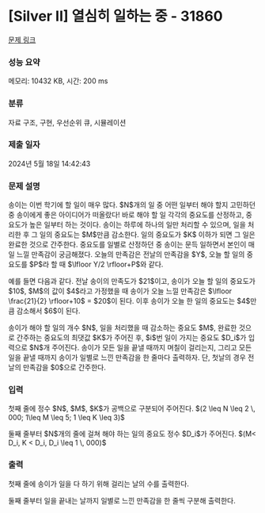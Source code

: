 # [Silver II] 열심히 일하는 중 - 31860 

[문제 링크](https://www.acmicpc.net/problem/31860) 

### 성능 요약

메모리: 10432 KB, 시간: 200 ms

### 분류

자료 구조, 구현, 우선순위 큐, 시뮬레이션

### 제출 일자

2024년 5월 18일 14:42:43

### 문제 설명

<p>송이는 이번 학기에 할 일이 매우 많다. $N$개의 일 중 어떤 일부터 해야 할지 고민하던 중 송이에게 좋은 아이디어가 떠올랐다! 바로 해야 할 일 각각의 중요도를 산정하고, 중요도가 높은 일부터 하는 것이다. 송이는 하루에 하나의 일만 처리할 수 있으며, 일을 처리한 후 그 일의 중요도는 $M$만큼 감소한다. 일의 중요도가 $K$ 이하가 되면 그 일은 완료한 것으로 간주한다. 중요도를 일별로 산정하던 중 송이는 문득 일하면서 본인이 매일 느낄 만족감이 궁금해졌다. 오늘의 만족감은 전날의 만족감을 $Y$, 오늘 할 일의 중요도를 $P$라 할 때 $\lfloor Y/2 \rfloor+P$와 같다.</p>

<p>예를 들면 다음과 같다. 전날 송이의 만족도가 $21$이고, 송이가 오늘 할 일의 중요도가 $10$, $M$의 값이 $4$라고 가정했을 때 송이가 오늘 느낄 만족감은 $\lfloor \frac{21}{2} \rfloor+10$ = $20$이 된다. 이후 송이가 오늘 한 일의 중요도는 $4$만큼 감소해서 $6$이 된다. </p>

<p>송이가 해야 할 일의 개수 $N$, 일을 처리했을 때 감소하는 중요도 $M$, 완료한 것으로 간주하는 중요도의 최댓값 $K$가 주어진 후, $i$번 일이 가지는 중요도 $D_i$가 입력으로 $N$개 주어진다. 송이가 모든 일을 끝낼 때까지 며칠이 걸리는지, 그리고 모든 일을 끝낼 때까지 송이가 일별로 느낀 만족감을 한 줄마다 출력하자. 단, 첫날의 경우 전날의 만족감을 $0$으로 간주한다.</p>

### 입력 

 <p>첫째 줄에 정수 $N$, $M$, $K$가 공백으로 구분되어 주어진다. $(2 \leq N \leq 2 \, 000; 1\leq M \leq 5; 1 \leq K \leq 3)$</p>

<p>둘째 줄부터 $N$개의 줄에 걸쳐 해야 하는 일의 중요도 정수 $D_i$가 주어진다. $(M< D_i, K < D_i, D_i \leq 1 \, 000)$</p>

### 출력 

 <p>첫째 줄에 송이가 일을 다 하기 위해 걸리는 날의 수를 출력한다.</p>

<p>둘째 줄부터 일을 끝내는 날까지 일별로 느낀 만족감을 한 줄씩 구분해 출력한다.</p>

